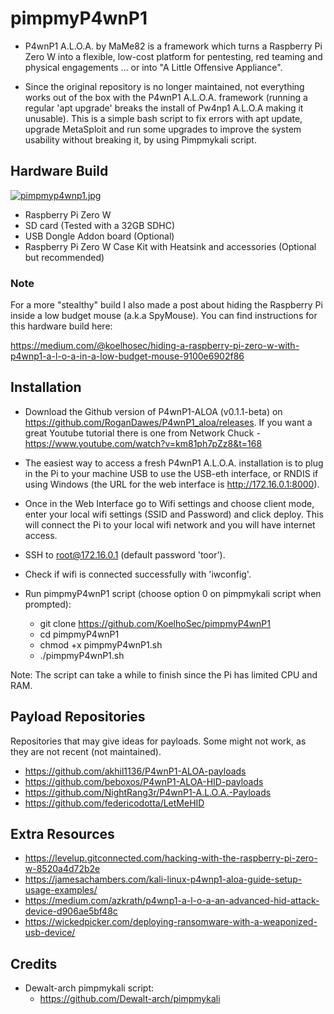 # pimpmyP4wnP1
 
- P4wnP1 A.L.O.A. by MaMe82 is a framework which turns a Raspberry Pi Zero W into a flexible, low-cost platform for pentesting, red teaming and physical engagements ... or into "A Little Offensive Appliance".

- Since the original repository is no longer maintained, not everything works out of the box with the P4wnP1 A.L.O.A. framework (running a regular 'apt upgrade' breaks the install of Pw4np1 A.L.O.A making it unusable). This is a simple bash script to fix errors with apt update, upgrade MetaSploit and run some upgrades to improve the system usability without breaking it, by using Pimpmykali script.

## Hardware Build

[![pimpmyp4wnp1.jpg](https://i.postimg.cc/90w6ryxN/pimpmyp4wnp1.jpg)](https://postimg.cc/H8HZN81Q)

- Raspberry Pi Zero W
- SD card (Tested with a 32GB SDHC) 
- USB Dongle Addon board (Optional)
- Raspberry Pi Zero W Case Kit with Heatsink and accessories (Optional but recommended)

### Note 
For a more "stealthy" build I also made a post about hiding the Raspberry Pi inside a low budget mouse (a.k.a SpyMouse). You can find instructions for this hardware build here:

https://medium.com/@koelhosec/hiding-a-raspberry-pi-zero-w-with-p4wnp1-a-l-o-a-in-a-low-budget-mouse-9100e6902f86

## Installation

- Download the Github version of P4wnP1-ALOA (v0.1.1-beta) on https://github.com/RoganDawes/P4wnP1_aloa/releases. If you want a great Youtube tutorial there is one from Network Chuck - https://www.youtube.com/watch?v=km81ph7pZz8&t=168

- The easiest way to access a fresh P4wnP1 A.L.O.A. installation is to plug in the Pi to your machine USB to use the USB-eth interface, or RNDIS if using Windows (the URL for the web interface is http://172.16.0.1:8000).

- Once in the Web Interface go to Wifi settings and choose client mode, enter your local wifi settings (SSID and Password) and click deploy. This will connect the Pi to your local wifi network and you will have internet access.

- SSH to root@172.16.0.1 (default password 'toor').

- Check if wifi is connected successfully with 'iwconfig'.

- Run pimpmyP4wnP1 script (choose option 0 on pimpmykali script when prompted):
  - git clone https://github.com/KoelhoSec/pimpmyP4wnP1
  - cd pimpmyP4wnP1
  - chmod +x pimpmyP4wnP1.sh
  - ./pimpmyP4wnP1.sh

Note: The script can take a while to finish since the Pi has limited CPU and RAM. 

## Payload Repositories
Repositories that may give ideas for payloads. Some might not work, as they are not recent (not maintained).

- https://github.com/akhil1136/P4wnP1-ALOA-payloads
- https://github.com/beboxos/P4wnP1-ALOA-HID-payloads
- https://github.com/NightRang3r/P4wnP1-A.L.O.A.-Payloads
- https://github.com/federicodotta/LetMeHID

## Extra Resources

- https://levelup.gitconnected.com/hacking-with-the-raspberry-pi-zero-w-8520a4d72b2e
- https://jamesachambers.com/kali-linux-p4wnp1-aloa-guide-setup-usage-examples/
- https://medium.com/azkrath/p4wnp1-a-l-o-a-an-advanced-hid-attack-device-d906ae5bf48c
- https://wickedpicker.com/deploying-ransomware-with-a-weaponized-usb-device/

## Credits
- Dewalt-arch pimpmykali script:
  - https://github.com/Dewalt-arch/pimpmykali
